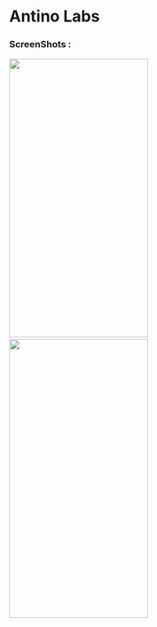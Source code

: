 # Antino Labs 

### ScreenShots :
<img src="https://user-images.githubusercontent.com/46626425/69424867-ac267380-0d4f-11ea-8f79-606aa4962e9d.png" height="500" width="250"/>&nbsp;&nbsp;<img src="https://user-images.githubusercontent.com/46626425/69424952-e5f77a00-0d4f-11ea-92a2-b6f6103517af.png" height="500" width="250"/>